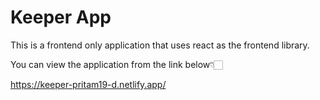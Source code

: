 # Keeper App

This is a frontend only application that uses react as the frontend library.

You can view the application from the link below👇🏻

https://keeper-pritam19-d.netlify.app/